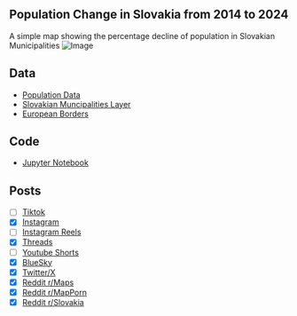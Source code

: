 ## Population Change in Slovakia from 2014 to 2024
A simple map showing the percentage decline of population in Slovakian Municipalities
![Image](https://drive.google.com/uc?export=view&id=121dEAbri5iFGI5Rni7Gh277ckj4wTTXL)

## Data
* [Population Data](https://statdat.statistics.sk/cognosext/cgi-bin/cognos.cgi?b_action=xts.run&m=portal/cc.xts&cpstarget=AhQAAABE7UwtpDJnOqKM9104Vr1tfk33OwcAAABTSEEtMjU2IAAAANLCR8Xic9fP1ADnwuv3hh8K-uZ2rbtTfGf77w2Jk7OE%7cH4sIAAAAAAAAAAMAAAAAAAAAAAA_&cps-portlet=8BF18D3F4BF799274CE22265E78C4028&wsrp-navigationalState=AhQAAABE7UwtpDJnOqKM9104Vr1tfk33OwcAAABTSEEtMjU2IAAAALzVWFPPx3X4y-7vnOrfiKwTsJyuwKh3C8gGtklBfpgr%7cH4sIAAAAAAAAAG3MQQrDIBBA0asUL1AdHVGwgU7Va4igBSFpgrrp7UsL3WX9%2bc8dueft8spbvbHSxrHmd3rua6mdLakFxT0S4YMkKcBAHAUZGwO3nFCAu%2f7%2bxZ0xraQx86xfyGpAjCBJW6Mk13evLJgogcDyIPwpNPY%2b2fJPH9lKFeKrAAAA&wsrp-urlType=render&backURL=&wsrp-windowState=wsrp:normal)
* [Slovakian Muncipalities Layer](https://raw.githubusercontent.com/drakh/slovakia-gps-data/refs/heads/master/GeoJSON/epsg_4326/districts_epsg_4326.geojson)
* [European Borders](https://ec.europa.eu/eurostat/web/gisco/geodata/administrative-units/countries)

## Code
* [Jupyter Notebook](FormatData.ipynb)

## Posts
- [ ] [Tiktok]()
- [x] [Instagram](https://www.instagram.com/p/DMnnoIupInH/)
- [ ] [Instagram Reels]()
- [x] [Threads](https://www.threads.com/@vinemapper/post/DMnnoykJYi7)
- [ ] [Youtube Shorts]()
- [x] [BlueSky](https://bsky.app/profile/vinemapper.bsky.social/post/3luxkwbsu2k2m)
- [x] [Twitter/X](https://x.com/VineMapper/status/1949517181030735894)
- [x] [Reddit r/Maps](https://www.reddit.com/r/Maps/comments/1marmxu/percent_change_in_population_by_slovakian/)
- [x] [Reddit r/MapPorn](https://www.reddit.com/r/MapPorn/comments/1marmo6/percent_change_in_population_by_slovakian/)
- [x] [Reddit r/Slovakia](https://www.reddit.com/r/Slovakia/comments/1marplr/percent_change_in_population_by_slovakian/)
